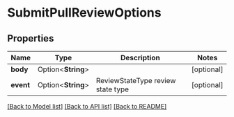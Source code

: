 # SubmitPullReviewOptions

## Properties

Name | Type | Description | Notes
------------ | ------------- | ------------- | -------------
**body** | Option<**String**> |  | [optional]
**event** | Option<**String**> | ReviewStateType review state type | [optional]

[[Back to Model list]](../README.md#documentation-for-models) [[Back to API list]](../README.md#documentation-for-api-endpoints) [[Back to README]](../README.md)


